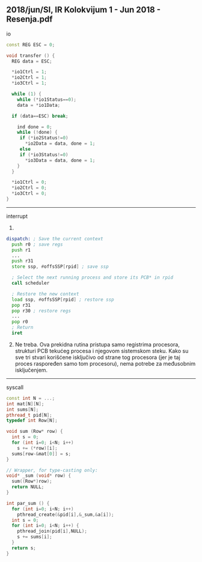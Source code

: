 2018/jun/SI, IR Kolokvijum 1 - Jun 2018 - Resenja.pdf
--------------------------------------------------------------------------------
io

```cpp
const REG ESC = 0;

void transfer () {
  REG data = ESC;

  *io1Ctrl = 1;
  *io2Ctrl = 1;
  *io3Ctrl = 1;

  while (1) {
    while (*io1Status==0);
    data = *io1Data;

  if (data==ESC) break;

    ind done = 0;
    while (!done) {
     if (*io2Status!=0)
       *io2Data = data, done = 1;
     else
     if (*io3Status!=0)
       *io3Data = data, done = 1;
    }
  }

  *io1Ctrl = 0;
  *io2Ctrl = 0;
  *io3Ctrl = 0;
}
```
--------------------------------------------------------------------------------
interrupt

1. 
```asm
dispatch: ; Save the current context
  push r0 ; save regs
  push r1
  ...
  push r31
  store ssp, #offsSSP[rpid] ; save ssp

  ; Select the next running process and store its PCB* in rpid
  call scheduler

  ; Restore the new context
  load ssp, #offsSSP[rpid] ; restore ssp
  pop r31
  pop r30 ; restore regs
  ...
  pop r0
  ; Return
  iret
```
2. Ne treba. Ova prekidna rutina pristupa samo registrima procesora, strukturi PCB
tekućeg procesa i njegovom sistemskom steku. Kako su sve tri stvari korišćene isključivo od
strane tog procesora (jer je taj proces raspoređen samo tom procesoru), nema potrebe za
međusobnim isključenjem.

--------------------------------------------------------------------------------
syscall
```cpp
const int N = ...;
int mat[N][N];
int sums[N];
pthread_t pid[N];
typedef int Row[N];

void sum (Row* row) {
  int s = 0;
  for (int i=0; i<N; i++)
    s += (*row)[i];
  sums[row-&mat[0]] = s;
}

// Wrapper, for type-casting only:
void* _sum (void* row) {
  sum((Row*)row);
  return NULL;
}

int par_sum () {
  for (int i=0; i<N; i++)
    pthread_create(&pid[i],&_sum,&a[i]);
  int s = 0;
  for (int i=0; i<N; i++) {
    pthread_join(pid[i],NULL);
    s += sums[i];
  }
  return s;
}
```
